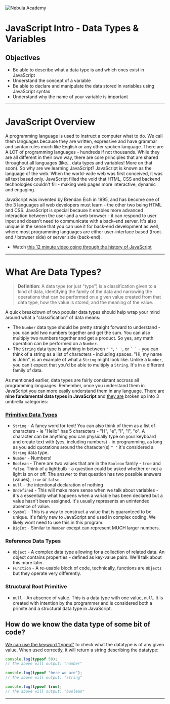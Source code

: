 ![Nebula Academy](https://nebulaacademy.com/static/media/NebulaAcademyLogoNextToTitle.7d951a1b.png)



# JavaScript Intro - Data Types & Variables

## Objectives
* Be able to describe what a data type is and which ones exist in JavaScript
* Understand the concept of a variable
* Be able to declare and manipulate the data stored in variables using JavaScript syntax
* Understand why the name of your variable is important

---

# JavaScript Overview
A programming language is used to instruct a computer what to do. We call them languages because they are written, expressive and have grammar and syntax rules much like English or any other spoken language. There are A LOT of programming languages - hundreds if not thousands. While they are all different in their own way, there are core principles that are shared throughout all languages (like... data types and variables! More on that soon). So why are we learning JavaScript? JavaScript is known as the language of the web. When the world-wide web was first conceived, it was all text based only. JavaScript filled the void that HTML, CSS and backend technologies couldn't fill - making web pages more interactive, dynamic and engaging.

JavaScript was invented by Brendan Eich in 1995, and has become one of the 3 languages all web developers must learn - the other two being HTML and CSS. JavaScript is special because it enables more advanced interaction between the user and a web browser - it can respond to user input and doesn't need to communicate with a back-end server. It's also unique in the sense that you can use it for back-end development as well, where most programming languages are either user-interface based (front-end / browser side) or server side (back-end).
 - Watch [this 12 minute video going through the history of JavaScript](https://www.youtube.com/watch?v=Sh6lK57Cuk4&ab_channel=Fireship) 

---

# What Are Data Types?
> **Definition**: A data type (or just "type") is a classification given to a kind of data, identifying the family of the data and narrowing the operations that can be performed on a given value created from that data type, how the value is stored, and the meaning of the value.

A quick breakdown of two popular data types should help wrap your mind around what a "classification" of data means:
  - The `Number` data type should be pretty straight forward to understand - you can add two numbers together and get the sum. You can also multiply two numbers together and get a product. So yes, any math operation can be performed on a `Number`.
  - The `String` data type is anything in between `" "`, `' '`, or ``` ` ` ```  - you can think of a string as a list of characters - including spaces. "Hi, my name is John", is an example of what a `String` might look like. Unlike a `Number`, you can't expect that you'd be able to multiply a `String`. It's in a different family of data.

As mentioned earlier, data types are fairly consistant accross all programming languages. Remember, once you understand them in JavaScript you can more easily understand them in any language. There are **nine fundamental data types in JavaScript** and [they are](https://developer.mozilla.org/en-US/docs/Web/JavaScript/Data_structures) broken up into 3 umbrella categories:
  
### [Primitive Data Types](https://levelup.gitconnected.com/summary-of-data-types-in-javascript-a04d02715a9a#:~:text=There%20are%207%20primitive%20data,null%2C%20undefined%2C%20and%20symbol.)
  - `String` - A fancy word for text! You can also think of them as a list of characters - ie "Hello" has 5 characters - "H", "e", "l", "l", "o". A character can be anything you can physically type on your keyboard and create text with (yes, including numbers) - in programming, as long as you add quotations around the character(s) `" "` it's considered a `String` data type.
  - `Number` - Numbers!
  - `Boolean` - There are two values that are in the `Boolean` family - `true` and `false`. Think of a lightbulb - a question could be asked whether or not a light is on or off. The answer to that question has two possible answers (values), `true` or `false`.
  - `null` - the intentional declaration of nothing 
  - `Undefined` - This will make more sense when we talk about variables - it's a essentially what happens when a variable has been declared but a value hasn't been assigned. It's usually represents an unintended absence of value.
  - `Symbol` - This is a way to construct a value that is guaranteed to be unique. It's fairly new to JavaScript and used in complex coding. We likely wont need to use this in this program.
  - `BigInt` - Similar to `Number` except can represent MUCH larger numbers.

### Reference Data Types
  - `Object` - A complex data type allowing for a collection of related data. An object contains properties - defined as key-value pairs. We'll talk about this more later.
  - `Function` - A re-usable block of code, technically, functions are `Objects` but they operate very differently.

### Structural Root Primitive
  - `null` - An absence of value. This is a data type with one value, `null`. It is created with intention by the programmer and is considered both a primite and a structural data type in JavaScript.

## How do we know the data type of some bit of code?

[We can use the keyword 'typeof'](https://developer.mozilla.org/en-US/docs/Web/JavaScript/Reference/Operators/typeof) to check what the datatype is of any given value. When used correctly, it will return a string describing the datatype:

```js
console.log(typeof 50);
// The above will output: "number"

console.log(typeof "here we are");
// The above will output: "string"

console.log(typeof true);
// The above will output: "boolean"
```

---